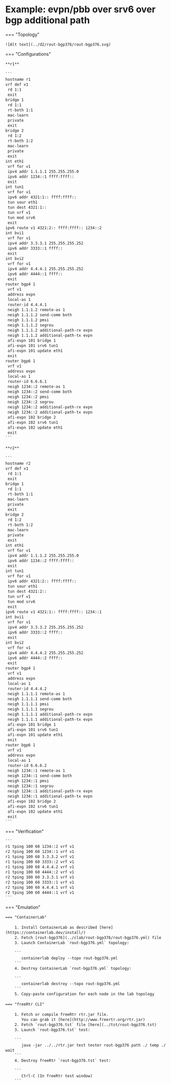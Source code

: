 # Example: evpn/pbb over srv6 over bgp additional path

=== "Topology"

    ![Alt text](../d2/rout-bgp376/rout-bgp376.svg)

=== "Configurations"

    **r1**

    ```
    hostname r1
    vrf def v1
     rd 1:1
     exit
    bridge 1
     rd 1:1
     rt-both 1:1
     mac-learn
     private
     exit
    bridge 2
     rd 1:2
     rt-both 1:2
     mac-learn
     private
     exit
    int eth1
     vrf for v1
     ipv4 addr 1.1.1.1 255.255.255.0
     ipv6 addr 1234::1 ffff:ffff::
     exit
    int tun1
     vrf for v1
     ipv6 addr 4321:1:: ffff:ffff::
     tun sour eth1
     tun dest 4321:1::
     tun vrf v1
     tun mod srv6
     exit
    ipv6 route v1 4321:2:: ffff:ffff:: 1234::2
    int bvi1
     vrf for v1
     ipv4 addr 3.3.3.1 255.255.255.252
     ipv6 addr 3333::1 ffff::
     exit
    int bvi2
     vrf for v1
     ipv4 addr 4.4.4.1 255.255.255.252
     ipv6 addr 4444::1 ffff::
     exit
    router bgp4 1
     vrf v1
     address evpn
     local-as 1
     router-id 4.4.4.1
     neigh 1.1.1.2 remote-as 1
     neigh 1.1.1.2 send-comm both
     neigh 1.1.1.2 pmsi
     neigh 1.1.1.2 segrou
     neigh 1.1.1.2 additional-path-rx evpn
     neigh 1.1.1.2 additional-path-tx evpn
     afi-evpn 101 bridge 1
     afi-evpn 101 srv6 tun1
     afi-evpn 101 update eth1
     exit
    router bgp6 1
     vrf v1
     address evpn
     local-as 1
     router-id 6.6.6.1
     neigh 1234::2 remote-as 1
     neigh 1234::2 send-comm both
     neigh 1234::2 pmsi
     neigh 1234::2 segrou
     neigh 1234::2 additional-path-rx evpn
     neigh 1234::2 additional-path-tx evpn
     afi-evpn 102 bridge 2
     afi-evpn 102 srv6 tun1
     afi-evpn 102 update eth1
     exit
    ```

    **r2**

    ```
    hostname r2
    vrf def v1
     rd 1:1
     exit
    bridge 1
     rd 1:1
     rt-both 1:1
     mac-learn
     private
     exit
    bridge 2
     rd 1:2
     rt-both 1:2
     mac-learn
     private
     exit
    int eth1
     vrf for v1
     ipv4 addr 1.1.1.2 255.255.255.0
     ipv6 addr 1234::2 ffff:ffff::
     exit
    int tun1
     vrf for v1
     ipv6 addr 4321:2:: ffff:ffff::
     tun sour eth1
     tun dest 4321:2::
     tun vrf v1
     tun mod srv6
     exit
    ipv6 route v1 4321:1:: ffff:ffff:: 1234::1
    int bvi1
     vrf for v1
     ipv4 addr 3.3.3.2 255.255.255.252
     ipv6 addr 3333::2 ffff::
     exit
    int bvi2
     vrf for v1
     ipv4 addr 4.4.4.2 255.255.255.252
     ipv6 addr 4444::2 ffff::
     exit
    router bgp4 1
     vrf v1
     address evpn
     local-as 1
     router-id 4.4.4.2
     neigh 1.1.1.1 remote-as 1
     neigh 1.1.1.1 send-comm both
     neigh 1.1.1.1 pmsi
     neigh 1.1.1.1 segrou
     neigh 1.1.1.1 additional-path-rx evpn
     neigh 1.1.1.1 additional-path-tx evpn
     afi-evpn 101 bridge 1
     afi-evpn 101 srv6 tun1
     afi-evpn 101 update eth1
     exit
    router bgp6 1
     vrf v1
     address evpn
     local-as 1
     router-id 6.6.6.2
     neigh 1234::1 remote-as 1
     neigh 1234::1 send-comm both
     neigh 1234::1 pmsi
     neigh 1234::1 segrou
     neigh 1234::1 additional-path-rx evpn
     neigh 1234::1 additional-path-tx evpn
     afi-evpn 102 bridge 2
     afi-evpn 102 srv6 tun1
     afi-evpn 102 update eth1
     exit
    ```

=== "Verification"

    ```
    r1 tping 100 60 1234::2 vrf v1
    r2 tping 100 60 1234::1 vrf v1
    r1 tping 100 60 3.3.3.2 vrf v1
    r1 tping 100 60 3333::2 vrf v1
    r1 tping 100 60 4.4.4.2 vrf v1
    r1 tping 100 60 4444::2 vrf v1
    r2 tping 100 60 3.3.3.1 vrf v1
    r2 tping 100 60 3333::1 vrf v1
    r2 tping 100 60 4.4.4.1 vrf v1
    r2 tping 100 60 4444::1 vrf v1
    ```

=== "Emulation"

    === "ContainerLab"

        1. Install ContainerLab as described [here](https://containerlab.dev/install/)  
        2. Fetch [rout-bgp376](../clab/rout-bgp376/rout-bgp376.yml) file  
        3. Launch ContainerLab `rout-bgp376.yml` topology:  

        ```
           containerlab deploy --topo rout-bgp376.yml  
        ```
        4. Destroy ContainerLab `rout-bgp376.yml` topology:  

        ```
           containerlab destroy --topo rout-bgp376.yml  
        ```
        5. Copy-paste configuration for each node in the lab topology

    === "freeRtr CLI"

        1. Fetch or compile freeRtr rtr.jar file.  
           You can grab it [here](http://www.freertr.org/rtr.jar)  
        2. Fetch `rout-bgp376.tst` file [here](../tst/rout-bgp376.tst)  
        3. Launch `rout-bgp376.tst` test:  

        ```
           java -jar ../../rtr.jar test tester rout-bgp376 path ./ temp ./ wait
        ```
        4. Destroy freeRtr `rout-bgp376.tst` test:  

        ```
           Ctrl-C (In freeRtr test window)
        ```

